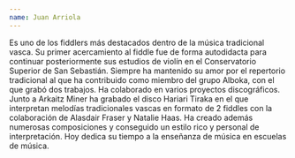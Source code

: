 ```yaml
---
name: Juan Arriola
---
```


Es uno de los fiddlers más destacados dentro de la música tradicional vasca. Su primer acercamiento al fiddle fue de forma autodidacta para continuar posteriormente sus estudios de violín en el Conservatorio Superior de San Sebastián. Siempre ha mantenido su amor por el repertorio tradicional al que ha contribuido como miembro del grupo Alboka, con el que grabó dos trabajos. Ha colaborado en varios proyectos discográficos. Junto a Arkaitz Miner ha grabado el disco Hariari Tiraka en el que interpretan melodías tradicionales vascas en formato de 2 fiddles con la colaboración de Alasdair Fraser y Natalie Haas. Ha creado además numerosas composiciones y conseguido un estilo rico y personal de interpretación. Hoy dedica su tiempo a la enseñanza de música en escuelas de música.
